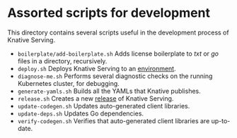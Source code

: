 # Assorted scripts for development

This directory contains several scripts useful in the development process of
Knative Serving.

- `boilerplate/add-boilerplate.sh` Adds license boilerplate to _txt_ or _go_
  files in a directory, recursively.
- `deploy.sh` Deploys Knative Serving to an [environment](environments.md).
- `diagnose-me.sh` Performs several diagnostic checks on the running Kubernetes
  cluster, for debugging.
- `generate-yamls.sh` Builds all the YAMLs that Knative publishes.
- `release.sh` Creates a new [release](release.md) of Knative Serving.
- `update-codegen.sh` Updates auto-generated client libraries.
- `update-deps.sh` Updates Go dependencies.
- `verify-codegen.sh` Verifies that auto-generated client libraries are
  up-to-date.
